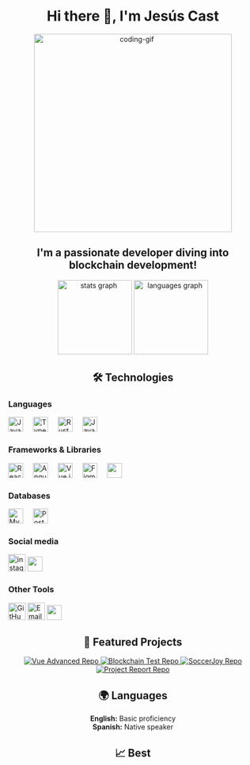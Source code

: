 <h1 align="center">Hi there 👋, I'm Jesús Cast</h1>
<p align="center">
  <img src="https://user-images.githubusercontent.com/74038190/225813708-98b745f2-7d22-48cf-9150-083f1b00d6c9.gif" alt="coding-gif" width="400" />
</p>
<h2 align="center">I'm a passionate developer diving into blockchain development!</h2>

<div align="center">
  <img src="https://github-readme-stats.vercel.app/api?username=jesus-imanol&hide_title=false&hide_rank=false&show_icons=true&include_all_commits=true&count_private=true&disable_animations=false&theme=dracula&locale=en&hide_border=false" height="150" alt="stats graph" />
  <img src="https://github-readme-stats.vercel.app/api/top-langs?username=jesus-imanol&locale=en&hide_title=false&layout=compact&card_width=320&langs_count=5&theme=dracula&hide_border=false" height="150" alt="languages graph" />
</div>

<h2 align="center">🛠️ Technologies</h2>

<h3 align="left">Languages</h3>
<div align="left">
  <img src="https://cdn.jsdelivr.net/gh/devicons/devicon/icons/javascript/javascript-original.svg" height="30" alt="JavaScript" />
  <img width="12" />
  <img src="https://cdn.jsdelivr.net/gh/devicons/devicon/icons/typescript/typescript-original.svg" height="30" alt="TypeScript" />
  <img width="12" />
  <img src="https://cdn.jsdelivr.net/gh/devicons/devicon/icons/rust/rust-original.svg" height="30" alt="Rust" />
  <img width="12" />
  <img src="https://cdn.jsdelivr.net/gh/devicons/devicon/icons/java/java-original.svg" height="30" alt="Java" />
</div>

<h3 align="left">Frameworks & Libraries</h3>
<div align="left">
  <img src="https://cdn.jsdelivr.net/gh/devicons/devicon/icons/react/react-original.svg" height="30" alt="React" />
  <img width="12" />
  <img src="https://cdn.jsdelivr.net/gh/devicons/devicon/icons/angularjs/angularjs-original.svg" height="30" alt="Angular" />
  <img width="12" />
  <img src="https://cdn.jsdelivr.net/gh/devicons/devicon/icons/vuejs/vuejs-original.svg" height="30" alt="Vue.js" />
  <img width="12" />
  <img src="https://cdn.jsdelivr.net/gh/devicons/devicon/icons/figma/figma-original.svg" height="30" alt="Figma" />
  <img width="12" />
  <img src="https://cdn.jsdelivr.net/gh/devicons/devicon@latest/icons/tailwindcss/tailwindcss-original.svg" height="30" />
  <img width="12" />
          
</div>

<h3 align="left">Databases</h3>
<div align="left">
  <img src="https://cdn.jsdelivr.net/gh/devicons/devicon/icons/mysql/mysql-original.svg" height="30" alt="MySQL" />
  <img width="12" />
  <img src="https://cdn.jsdelivr.net/gh/devicons/devicon/icons/postgresql/postgresql-original.svg" height="30" alt="PostgreSQL" />
</div>
<h3 align="left">Social media</h3>
<div align="left">
    <a href="https://www.instagram.com/chuysscc/"><img src="https://img.shields.io/static/v1?message=Instagram&logo=instagram&label=&color=E4405F&logoColor=white&labelColor=&style=for-the-badge" height="35" alt="instagram logo"  /></a>
   <a href="https://www.facebook.com/profile.php?id=61555328035149">
            <img src="https://cdn.jsdelivr.net/gh/devicons/devicon@latest/icons/facebook/facebook-original.svg" height="30" />
          </a>
</div>
<h3 align="left">Other Tools</h3>
<div align="left">
  <img src="https://img.shields.io/static/v1?message=GitHub&logo=github&label=&color=181717&logoColor=white&labelColor=&style=for-the-badge" height="35" alt="GitHub" />
  <img src="https://img.shields.io/static/v1?message=Gmail&logo=gmail&label=&color=D14836&logoColor=white&labelColor=&style=for-the-badge" height="35" alt="Email" />
  <img src="https://cdn.jsdelivr.net/gh/devicons/devicon@latest/icons/amazonwebservices/amazonwebservices-original-wordmark.svg"  height="30"  />
          
          
</div>

<h2 align="center">🚀 Featured Projects</h2>
<div align="center">
  <a href="https://github.com/jesus-imanol/vue_advanced">
    <img src="https://github-readme-stats.vercel.app/api/pin/?username=jesus-imanol&repo=vue_advanced&theme=radical" alt="Vue Advanced Repo" />
  </a>
  <a href="https://github.com/jesus-imanol/Blockchain-complaint">
    <img src="https://github-readme-stats.vercel.app/api/pin/?username=jesus-imanol&repo=Blockchain-complaint&theme=radical" alt="Blockchain Test Repo" />
  </a>
  <a href="https://github.com/jesus-imanol/soccerjoy">
    <img src="https://github-readme-stats.vercel.app/api/pin/?username=jesus-imanol&repo=soccerjoy&theme=radical" alt="SoccerJoy Repo" />
  </a>
  <a href="https://github.com/jesus-imanol/frontend-el-primo-workshop">
    <img src="https://github-readme-stats.vercel.app/api/pin/?username=jesus-imanol&repo=frontend-el-primo-workshop&theme=radical" alt="Project Report Repo" />
  </a>
</div>

<h2 align="center">🌍 Languages</h2>
<p align="center">
  <strong>English:</strong> Basic proficiency<br />
  <strong>Spanish:</strong> Native speaker
</p>

<h2 align="center">📈 Best</h2>
<div align="center">
</div>
